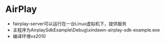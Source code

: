 # AirPlay
* fairplay-server可以运行在一台Linux虚拟机下，提供服务
* 主程序为AirplaySdkExample\Debug\xindawn-airplay-sdk-example.exe
* 编译环境vs2010
